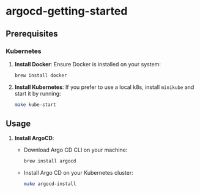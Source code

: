 # argocd-getting-started

## Prerequisites

### Kubernetes

1. **Install Docker**:
   Ensure Docker is installed on your system:

   ```sh
   brew install docker
   ```

2. **Install Kubernetes**:
   If you prefer to use a local k8s, install `minikube` and start it by running:
   ```sh
   make kube-start
   ```

## Usage

1. **Install ArgoCD**:

   - Download Argo CD CLI on your machine:

     ```sh
     brew install argocd
     ```

   - Install Argo CD on your Kubernetes cluster:

     ```sh
     make argocd-install
     ```

